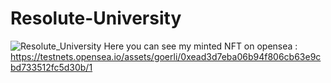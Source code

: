 # Resolute-University
![Resolute_University](https://user-images.githubusercontent.com/99068989/203712559-81d1df0a-ecc8-4f79-aef2-43636c30c0a0.png)
Here you can see my minted NFT on opensea : https://testnets.opensea.io/assets/goerli/0xead3d7eba06b94f806cb63e9cbd733512fc5d30b/1
